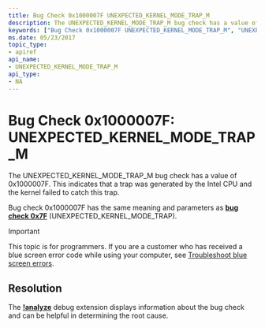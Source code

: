 ```yaml
---
title: Bug Check 0x1000007F UNEXPECTED_KERNEL_MODE_TRAP_M
description: The UNEXPECTED_KERNEL_MODE_TRAP_M bug check has a value of 0x1000007F.
keywords: ["Bug Check 0x1000007F UNEXPECTED_KERNEL_MODE_TRAP_M", "UNEXPECTED_KERNEL_MODE_TRAP_M"]
ms.date: 05/23/2017
topic_type:
- apiref
api_name:
- UNEXPECTED_KERNEL_MODE_TRAP_M
api_type:
- NA
---
```


# Bug Check 0x1000007F: UNEXPECTED\_KERNEL\_MODE\_TRAP\_M


The UNEXPECTED\_KERNEL\_MODE\_TRAP\_M bug check has a value of 0x1000007F. This indicates that a trap was generated by the Intel CPU and the kernel failed to catch this trap.

Bug check 0x1000007F has the same meaning and parameters as [**bug check 0x7F**](bug-check-0x7f--unexpected-kernel-mode-trap.md) (UNEXPECTED\_KERNEL\_MODE\_TRAP).

> [!IMPORTANT]
> This topic is for programmers. If you are a customer who has received a blue screen error code while using your computer, see [Troubleshoot blue screen errors](https://www.windows.com/stopcode).

## Resolution
The [**!analyze**](-analyze.md) debug extension displays information about the bug check and can be helpful in determining the root cause.

 




